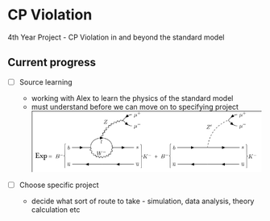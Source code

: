 # CP Violation 

4th Year Project - CP Violation in and beyond the standard model  

## Current progress

- [ ] Source learning 
    - working with Alex to learn the physics of the standard model
    - must understand before we can move on to specifying project ![Main scattering reaction to be understood](/notes/bmes.png "Innacuracy explanation")

- [ ] Choose specific project
    - decide what sort of route to take - simulation, data analysis, theory calculation etc
